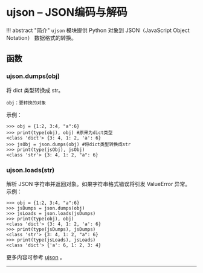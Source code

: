 # **ujson** – JSON编码与解码
!!! abstract "简介"
    `ujson` 模块提供 Python 对象到 JSON（JavaScript Object Notation） 数据格式的转换。

## 函数

### **ujson.dumps**(obj)  

将 dict 类型转换成 str。

```
obj：要转换的对象
```

示例：

```
>>> obj = {1:2, 3:4, "a":6}
>>> print(type(obj), obj) #原来为dict类型
<class 'dict'> {3: 4, 1: 2, 'a': 6}
>>> jsObj = json.dumps(obj) #将dict类型转换成str
>>> print(type(jsObj), jsObj)
<class 'str'> {3: 4, 1: 2, "a": 6}
```

### **ujson.loads**(str)  
解析 JSON 字符串并返回对象。如果字符串格式错误将引发 ValueError 异常。 
示例：

```
>>> obj = {1:2, 3:4, "a":6}
>>> jsDumps = json.dumps(obj)
>>> jsLoads = json.loads(jsDumps)
>>> print(type(obj), obj)
<class 'dict'> {3: 4, 1: 2, 'a': 6}
>>> print(type(jsDumps), jsDumps)
<class 'str'> {3: 4, 1: 2, "a": 6}
>>> print(type(jsLoads), jsLoads)
<class 'dict'> {'a': 6, 1: 2, 3: 4}
```

更多内容可参考 [ujson](http://docs.micropython.org/en/latest/pyboard/library/ujson.html)  。

----------
